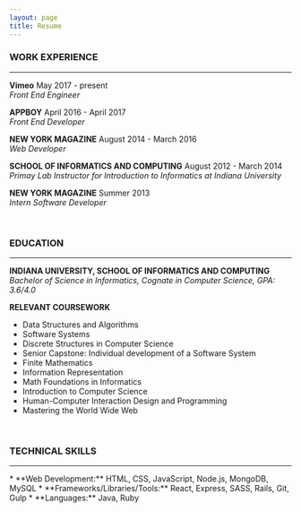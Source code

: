 ```yaml
---
layout: page
title: Resume
---
```


### WORK EXPERIENCE
<hr>

**Vimeo** May 2017 - present
<br>
_Front End Engineer_

**APPBOY** April 2016 - April 2017
<br>
_Front End Developer_

**NEW YORK MAGAZINE** August 2014 - March 2016
<br>
_Web Developer_

**SCHOOL OF INFORMATICS AND COMPUTING** August 2012 - March 2014
<br>
_Primay Lab Instructor for Introduction to Informatics at Indiana University_

**NEW YORK MAGAZINE** Summer 2013
<br>
_Intern Software Developer_

<br>

### EDUCATION
<hr>

**INDIANA UNIVERSITY, SCHOOL OF INFORMATICS AND COMPUTING**
<br>
_Bachelor of Science in Informatics, Cognate in Computer Science, GPA: 3.6/4.0_

**RELEVANT COURSEWORK**
<ul>
  <li>Data Structures and Algorithms</li>
  <li>Software Systems</li>
  <li>Discrete Structures in Computer Science</li>
  <li>Senior Capstone: Individual development of a Software System</li>
  <li>Finite Mathematics</li>
  <li>Information Representation</li>
  <li>Math Foundations in Informatics</li>
  <li>Introduction to Computer Science</li>
  <li>Human-Computer Interaction Design and Programming</li>
  <li>Mastering the World Wide Web</li>
</ul>

<br>

### TECHNICAL SKILLS
<hr>
* **Web Development:** HTML, CSS, JavaScript, Node.js, MongoDB, MySQL
* **Frameworks/Libraries/Tools:** React, Express, SASS, Rails, Git, Gulp
* **Languages:** Java, Ruby

